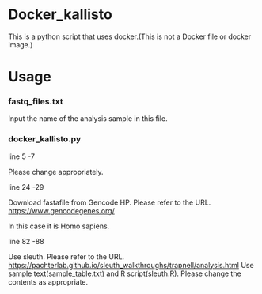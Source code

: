 # Docker_kallisto
This is a python script that uses docker.(This is not a Docker file or docker image.)

# Usage 
### fastq_files.txt
Input the name of the analysis sample in this file.

### docker_kallisto.py
line 5 -7 

Please change appropriately.

line 24 -29

Download fastafile from Gencode HP.
Please refer to the URL. https://www.gencodegenes.org/

In this case it is Homo sapiens.

line 82 -88

Use sleuth.
Please refer to the URL. https://pachterlab.github.io/sleuth_walkthroughs/trapnell/analysis.html
Use sample text(sample_table.txt) and R script(sleuth.R). Please change the contents as appropriate.

